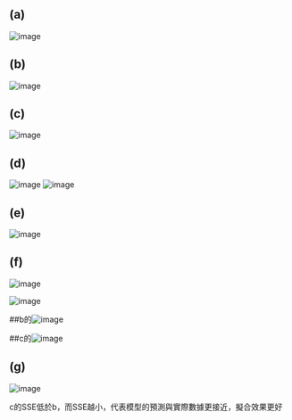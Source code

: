## (a)


![image](https://github.com/user-attachments/assets/ade02125-bcbc-4326-b7dc-0eb7aca49123)


## (b)


![image](https://github.com/user-attachments/assets/91e0a3ea-92c2-4f7a-8a82-36a2c38f87ec)



## (c)



![image](https://github.com/user-attachments/assets/82f6408e-e276-40d9-b41a-783dcc6eeedc)



## (d)
![image](https://github.com/user-attachments/assets/4ffe0d85-c178-4d24-8c6b-cd445bb06ace)
![image](https://github.com/user-attachments/assets/1cdaf094-bdbb-4e59-94c2-c5e19ff6f6a3)



## (e)

![image](https://github.com/user-attachments/assets/4b13cf64-535c-4709-87d3-8bd36ce1b7db)



## (f) 

![image](https://github.com/user-attachments/assets/7b461d6a-324b-4cda-9b59-c8809d9be881)


![image](https://github.com/user-attachments/assets/b5401161-472b-4379-a343-639e429353ee)



##b的![image](https://github.com/user-attachments/assets/853c1d27-9b9e-4de0-98ac-47252d24e79b)

##c的![image](https://github.com/user-attachments/assets/0a65b286-66ec-4e3d-a59b-507754ab51c0)


## (g)

![image](https://github.com/user-attachments/assets/3218ce3a-6334-4f51-9638-53a00a4e9aa7)

c的SSE低於b，而SSE越小，代表模型的預測與實際數據更接近，擬合效果更好
